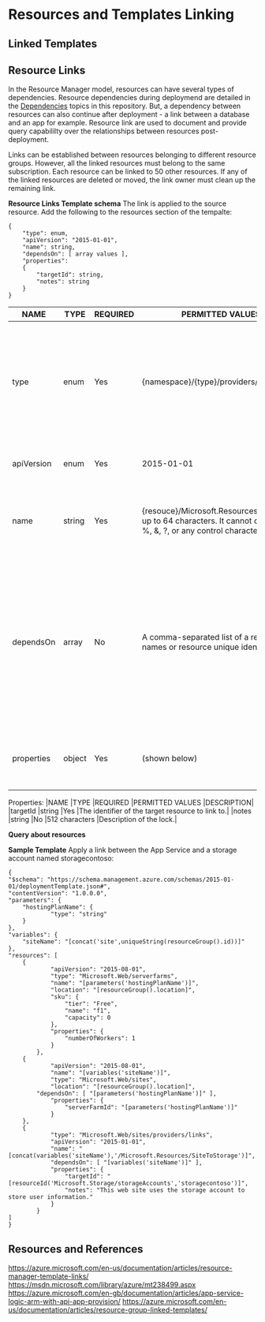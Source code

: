 # Resources and Templates Linking

## Linked Templates

## Resource Links
In the Resource Manager model, resources can have several types of dependencies. Resource dependencies during deploymend are detailed in the [Dependencies](../ARM/Templates/Template_Advanced_Authoring.md#dependencies) topics in this repository.
But, a dependency between resources can also continue after deployment - a link between a database and an app for example. Resource link are used to document and provide query capabililty over the relationships between resources post-deployment.

Links can be established between resources belonging to different resource groups. However, all the linked resources must belong to the same subscription. Each resource can be linked to 50 other resources. If any of the linked resources are deleted or moved, the link owner must clean up the remaining link.

**Resource Links Template schema**
The link is applied to the source resource. 
Add the following to the resources section of the tempalte:
```
{
    "type": enum,
    "apiVersion": "2015-01-01",
    "name": string,
    "dependsOn": [ array values ],
    "properties":
    {
        "targetId": string,
        "notes": string
    }
}
```
|NAME	|TYPE	|REQUIRED	|PERMITTED VALUES	|DESCRIPTION|
|-----|-----|-----------|-----------------|-----------|
|type	|enum	|Yes	|{namespace}/{type}/providers/links|	The resource type to create. The {namespace} and {type} values refer to the provider namespace and resource type of the source resource.|
|apiVersion	|enum	|Yes	|2015-01-01	|The API version to use for creating the resource.|
|name	|string	|Yes	|{resouce}/Microsoft.Resources/{linkname} up to 64 characters. It cannot contain <, > %, &, ?, or any control characters.	|A value that specifes both the name of source resource and a name for the link.|
|dependsOn	|array	|No	|A comma-separated list of a resource names or resource unique identifiers.	|The collection of resources this link depends on. If the resources you are linking are deployed in the same template, include those resource names in this element to ensure they are deployed first.|
|properties	|object	|Yes	|(shown below)	|An object that identifies the resource to link to, and notes about the link.|

Properties:
|NAME	|TYPE	|REQUIRED	|PERMITTED VALUES	|DESCRIPTION|
|targetId	|string	|Yes		|The identifier of the target resource to link to.|
|notes	|string	|No	|512 characters	|Description of the lock.|

**Query about resources**

**Sample Template**
Apply a link between the App Service and a storage account named storagecontoso:
```
{
"$schema": "https://schema.management.azure.com/schemas/2015-01-01/deploymentTemplate.json#",
"contentVersion": "1.0.0.0",
"parameters": {
    "hostingPlanName": {
            "type": "string"
    }
},
"variables": {
    "siteName": "[concat('site',uniqueString(resourceGroup().id))]"
},
"resources": [
    {
            "apiVersion": "2015-08-01",
            "type": "Microsoft.Web/serverfarms",
            "name": "[parameters('hostingPlanName')]",
            "location": "[resourceGroup().location]",
            "sku": {
                "tier": "Free",
                "name": "f1",
                "capacity": 0
            },
            "properties": {
                "numberOfWorkers": 1
            }
        },
    {
            "apiVersion": "2015-08-01",
            "name": "[variables('siteName')]",
            "type": "Microsoft.Web/sites",
            "location": "[resourceGroup().location]",
        "dependsOn": [ "[parameters('hostingPlanName')]" ],
            "properties": {
                "serverFarmId": "[parameters('hostingPlanName')]"
            }
    },
    {
            "type": "Microsoft.Web/sites/providers/links",
            "apiVersion": "2015-01-01",
            "name": "[concat(variables('siteName'),'/Microsoft.Resources/SiteToStorage')]",
            "dependsOn": [ "[variables('siteName')]" ],
            "properties": {
                "targetId": "[resourceId('Microsoft.Storage/storageAccounts','storagecontoso')]",
                "notes": "This web site uses the storage account to store user information."
            }
        }
]
}
```

## Resources and References
https://azure.microsoft.com/en-us/documentation/articles/resource-manager-template-links/
https://msdn.microsoft.com/library/azure/mt238499.aspx
https://azure.microsoft.com/en-gb/documentation/articles/app-service-logic-arm-with-api-app-provision/
https://azure.microsoft.com/en-us/documentation/articles/resource-group-linked-templates/
